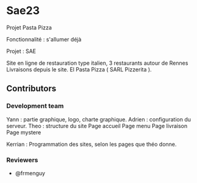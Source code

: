 # Sae23
Projet Pasta Pizza

Fonctionnalité : s'allumer déjà


Projet : SAE


Site en ligne de restauration 
type italien, 
3 restaurants autour de Rennes
Livraisons depuis le site. El Pasta Pizza ( SARL Pizzerita ).

## Contributors

### Development team
Yann : partie graphique, logo, charte graphique.
Adrien : configuration du serveur.
Theo : structure du site
    Page accueil
    Page menu
    Page livraison
    Page mystere

Kerrian : Programmation des sites, selon les pages que théo donne.

### Reviewers

- @frmenguy
